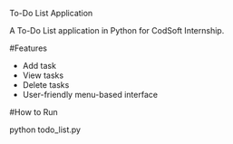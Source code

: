 To-Do List Application

A To-Do List application in Python for CodSoft Internship.

#Features

- Add task
- View tasks
- Delete tasks
- User-friendly menu-based interface

#How to Run

python todo_list.py
